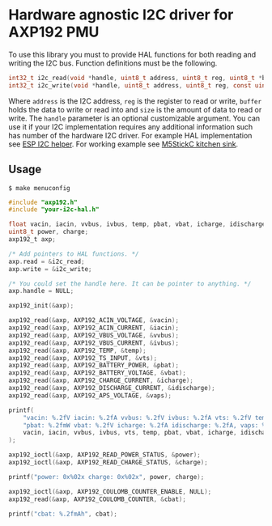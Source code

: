 # Hardware agnostic I2C driver for AXP192 PMU

To use this library you must to provide HAL functions for both reading and writing the I2C bus. Function definitions must be the following.

```c
int32_t i2c_read(void *handle, uint8_t address, uint8_t reg, uint8_t *buffer, uint16_t size);
int32_t i2c_write(void *handle, uint8_t address, uint8_t reg, const uint8_t *buffer, uint16_t size);
```

Where `address` is the I2C address, `reg` is the register to read or write, `buffer` holds the data to write or read into and `size` is the amount of data to read or write. The `handle` parameter is an optional customizable argument. You can use it if your I2C implementation requires any additional information such has number of the hardware I2C driver. For example HAL implementation see [ESP I2C helper](https://github.com/tuupola/esp_i2c_helper). For working example see [M5StickC kitchen sink](https://github.com/tuupola/esp_m5stick).

## Usage

```
$ make menuconfig
```

```c
#include "axp192.h"
#include "your-i2c-hal.h"

float vacin, iacin, vvbus, ivbus, temp, pbat, vbat, icharge, idischarge, vaps, cbat;
uint8_t power, charge;
axp192_t axp;

/* Add pointers to HAL functions. */
axp.read = &i2c_read;
axp.write = &i2c_write;

/* You could set the handle here. It can be pointer to anything. */
axp.handle = NULL;

axp192_init(&axp);

axp192_read(&axp, AXP192_ACIN_VOLTAGE, &vacin);
axp192_read(&axp, AXP192_ACIN_CURRENT, &iacin);
axp192_read(&axp, AXP192_VBUS_VOLTAGE, &vvbus);
axp192_read(&axp, AXP192_VBUS_CURRENT, &ivbus);
axp192_read(&axp, AXP192_TEMP, &temp);
axp192_read(&axp, AXP192_TS_INPUT, &vts);
axp192_read(&axp, AXP192_BATTERY_POWER, &pbat);
axp192_read(&axp, AXP192_BATTERY_VOLTAGE, &vbat);
axp192_read(&axp, AXP192_CHARGE_CURRENT, &icharge);
axp192_read(&axp, AXP192_DISCHARGE_CURRENT, &idischarge);
axp192_read(&axp, AXP192_APS_VOLTAGE, &vaps);

printf(
    "vacin: %.2fV iacin: %.2fA vvbus: %.2fV ivbus: %.2fA vts: %.2fV temp: %.0fC "
    "pbat: %.2fmW vbat: %.2fV icharge: %.2fA idischarge: %.2fA, vaps: %.2fV",
    vacin, iacin, vvbus, ivbus, vts, temp, pbat, vbat, icharge, idischarge, vaps
);

axp192_ioctl(&axp, AXP192_READ_POWER_STATUS, &power);
axp192_ioctl(&axp, AXP192_READ_CHARGE_STATUS, &charge);

printf("power: 0x%02x charge: 0x%02x", power, charge);

axp192_ioctl(&axp, AXP192_COULOMB_COUNTER_ENABLE, NULL);
axp192_read(&axp, AXP192_COULOMB_COUNTER, &cbat);

printf("cbat: %.2fmAh", cbat);
```